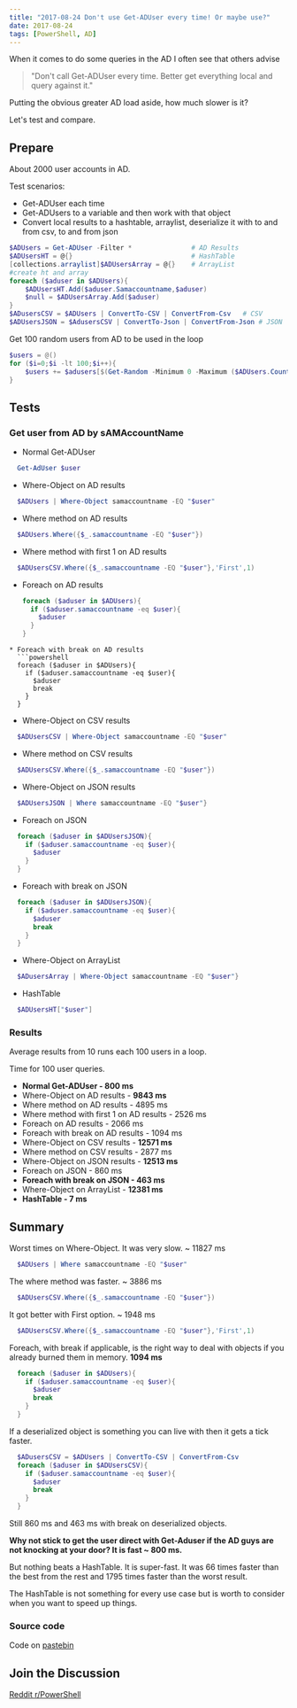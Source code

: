 ```yaml
---
title: "2017-08-24 Don't use Get-ADUser every time! Or maybe use?"
date: 2017-08-24
tags: [PowerShell, AD]
---
```


When it comes to do some queries in the AD I often see that others advise 
> "Don't call Get-ADUser every time. Better get everything local and query against it."

Putting the obvious greater AD load aside, how much slower is it?

Let's test and compare.
## Prepare
About 2000 user accounts in AD.

Test scenarios:
* Get-ADUser each time
* Get-ADUsers to a variable and then work with that object
* Convert local results to a hashtable, arraylist, deserialize it with to and from csv, to and from json  

```powershell
$ADUsers = Get-ADUser -Filter *               # AD Results 
$ADUsersHT = @{}                              # HashTable
[collections.arraylist]$ADUsersArray = @{}    # ArrayList
#create ht and array
foreach ($aduser in $ADUsers){
	$ADUsersHT.Add($aduser.Samaccountname,$aduser)
	$null = $ADUsersArray.Add($aduser)
}
$ADusersCSV = $ADUsers | ConvertTo-CSV | ConvertFrom-Csv   # CSV
$ADUsersJSON = $AdusersCSV | ConvertTo-Json | ConvertFrom-Json # JSON
```

Get 100 random users from AD to be used in the loop
```powershell
$users = @()
for ($i=0;$i -lt 100;$i++){
	$users += $adusers[$(Get-Random -Minimum 0 -Maximum ($ADUsers.Count - 1))].Samaccountname
}
```
## Tests
### Get user from AD by sAMAccountName
  * Normal Get-ADUser 
  ```powershell
    Get-AdUser $user
  ```
  * Where-Object on AD results
  ```powershell
    $ADUsers | Where-Object samaccountname -EQ "$user"
  ```
* Where method on AD results
```powershell
  $ADUsers.Where({$_.samaccountname -EQ "$user"})
```
* Where method with first 1 on AD results
```powershell
  $ADUsersCSV.Where({$_.samaccountname -EQ "$user"},'First',1)
```
* Foreach on AD results
  ```powershell 
  foreach ($aduser in $ADUsers){
    if ($aduser.samaccountname -eq $user){
      $aduser										
    }
  }
```
* Foreach with break on AD results
  ```powershell 
  foreach ($aduser in $ADUsers){
    if ($aduser.samaccountname -eq $user){
      $aduser					
      break
    }
  }
  ```
* Where-Object on CSV results
```powershell
  $ADUsersCSV | Where-Object samaccountname -EQ "$user"
```

* Where method on CSV results
```powershell
  $ADUsersCSV.Where({$_.samaccountname -EQ "$user"})
```
* Where-Object on JSON results
```powershell
  $ADUsersJSON | Where samaccountname -EQ "$user"}
```
* Foreach on JSON
```powershell
  foreach ($aduser in $ADUsersJSON){
    if ($aduser.samaccountname -eq $user){
      $aduser					      
    }
  }
```
* Foreach with break on JSON
```powershell
  foreach ($aduser in $ADUsersJSON){
    if ($aduser.samaccountname -eq $user){
      $aduser					
      break
    }
  }
```
* Where-Object on ArrayList
```powershell
  $ADusersArray | Where-Object samaccountname -EQ "$user"}
```
* HashTable
```powershell
  $ADUsersHT["$user"]
```

### Results
Average results from 10 runs each 100 users in a loop.

Time for 100 user queries.
* **Normal Get-ADUser  - 800 ms**   
* Where-Object on AD results - **9843 ms** 
* Where method on AD results - 4895 ms
* Where method with first 1 on AD results - 2526 ms
* Foreach on AD results - 2066 ms
* Foreach with break on AD results - 1094 ms 
* Where-Object on CSV results - **12571 ms**
* Where method on CSV results - 2877 ms
* Where-Object on JSON results - **12513 ms**
* Foreach on JSON - 860 ms
* **Foreach with break on JSON - 463 ms**
* Where-Object on ArrayList - **12381 ms**
* **HashTable - 7 ms**
## Summary
Worst times on Where-Object. It was very slow. ~ 11827 ms
```powershell
  $ADUsers | Where samaccountname -EQ "$user"
```
The where method was faster. ~ 3886 ms
```powershell
  $ADUsersCSV.Where({$_.samaccountname -EQ "$user"})
```
It got better with First option. ~ 1948 ms
```powershell
  $ADUsersCSV.Where({$_.samaccountname -EQ "$user"},'First',1)
```
Foreach, with break if applicable, is the right way to deal with objects if you already burned them in memory. **1094 ms**
```powershell
  foreach ($aduser in $ADUsers){
    if ($aduser.samaccountname -eq $user){
      $aduser					
      break
    }
  }
```
 
If a deserialized object is something you can live with then it gets a tick faster.
```powershell
  $ADusersCSV = $ADUsers | ConvertTo-CSV | ConvertFrom-Csv
  foreach ($aduser in $ADUsersCSV){
    if ($aduser.samaccountname -eq $user){
      $aduser					
      break
    }
  } 
```
Still 860 ms and 463 ms with break on deserialized objects. 

**Why not stick to get the user direct with Get-Aduser if the AD guys are not knocking at your door? It is fast ~ 800 ms.**

But nothing beats a HashTable. It is super-fast. It was 66 times faster than the best from the rest and 1795 times faster than the worst result.

The HashTable is not something for every use case but is worth to consider when you want to speed up things.

### Source code
Code on [pastebin](https://pastebin.com/amAFSG6j)

## Join the Discussion
[Reddit r/PowerShell](https://www.reddit.com/r/PowerShell/comments/6vtenn/dont_use_getaduser_every_time_or_maybe_use/)
